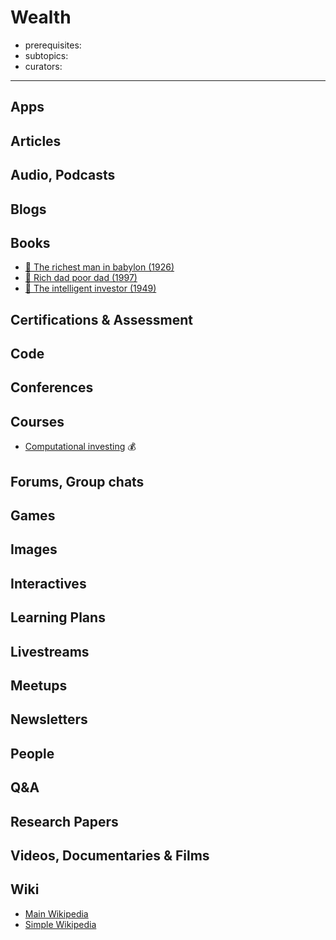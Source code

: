 # Wealth

- prerequisites:
- subtopics:
- curators:

------

## Apps

## Articles

## Audio, Podcasts

## Blogs

## Books

- [📕 The richest man in babylon (1926)](http://www.goodreads.com/book/show/1052.The_Richest_Man_in_Babylon)
- [📕 Rich dad poor dad (1997)](http://www.goodreads.com/book/show/69571.Rich_Dad_Poor_Dad)
- [📕 The intelligent investor (1949)](http://www.goodreads.com/book/show/106835.The_Intelligent_Investor)

## Certifications & Assessment

## Code

## Conferences

## Courses

- [Computational investing](https://www.coursera.org/learn/computational-investing) 💰

## Forums, Group chats

## Games

## Images

## Interactives

## Learning Plans

## Livestreams

## Meetups

## Newsletters

## People

## Q&A

## Research Papers

## Videos, Documentaries & Films

## Wiki
- [Main Wikipedia](https://en.wikipedia.org/wiki/Wealth)
- [Simple Wikipedia](https://simple.wikipedia.org/wiki/Wealth)
